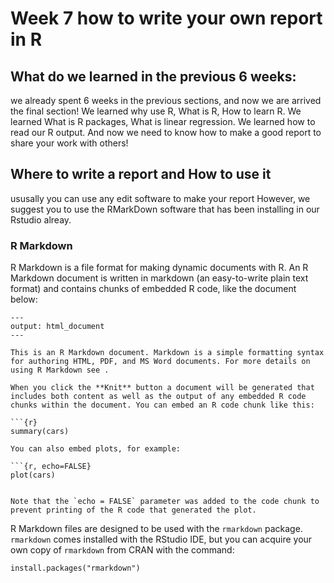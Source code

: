 # Week 7 how to write your own report in R

## What do we learned in the previous 6 weeks:
we already spent 6 weeks in the previous sections, and now we are arrived the final section!
We learned why use R, What is R, How to learn R. 
We learned What is R packages, What is linear regression.
We learned how to read our R output.
And now we need to know how to make a good report to share your work with others!

## Where to write a report and How to use it
ususally you can use any edit software to make your report
However, we suggest you to use the RMarkDown software that has been installing in our Rstudio alreay.

### R Markdown
R Markdown is a file format for making dynamic documents with R. An R Markdown document is written in markdown (an easy-to-write plain text format) and contains chunks of embedded R code, like the document below:
```
---
output: html_document
---

This is an R Markdown document. Markdown is a simple formatting syntax for authoring HTML, PDF, and MS Word documents. For more details on using R Markdown see .

When you click the **Knit** button a document will be generated that includes both content as well as the output of any embedded R code chunks within the document. You can embed an R code chunk like this:

```{r}
summary(cars)
```
```
You can also embed plots, for example:

```{r, echo=FALSE}
plot(cars)
```
```

Note that the `echo = FALSE` parameter was added to the code chunk to prevent printing of the R code that generated the plot.
```
R Markdown files are designed to be used with the ```rmarkdown``` package. ```rmarkdown``` comes installed with the RStudio IDE, but you can acquire your own copy of ```rmarkdown``` from CRAN with the command:
```
install.packages("rmarkdown")
```
